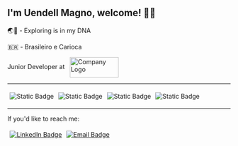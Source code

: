 <!--
**uendellmagno/uendellmagno** is a ✨ _special_ ✨ repository because its `README.md` (this file) appears on your GitHub profile.

Here are some ideas to get you started:

- 🔭 I’m currently working on ...
- 🌱 I’m currently learning ...
- 👯 I’m looking to collaborate on ...
- 🤔 I’m looking for help with ...
- 💬 Ask me about ...
- 📫 How to reach me: ...
- 😄 Pronouns: ...
- ⚡ Fun fact: ...
-->

## I'm Uendell Magno, welcome! 👋🏻

🌏🧭 - Exploring is in my DNA

🇧🇷 - Brasileiro e Carioca

Junior Developer at &nbsp;
<span style="width: 50px">
  <a href="https://www.sellersflow.com/" target="_blank" rel="noopener noreferrer">
    <img src="https://static.wixstatic.com/media/ad8b65_68f5925ba0b8434fa683e7b4ed9f7bc0~mv2.png/v1/fill/w_111,h_46,al_c,q_85,usm_0.66_1.00_0.01,enc_auto/Copy%20of%20logosellersflow_horizontal-v3.png" alt="Company Logo" style="width: 110px; height: 46px; vertical-align: middle;" />
  </a>
</span>

---

<div style="display: flex; flex-direction: row;">
  <span style="margin: 5px;">
    <img alt="Static Badge" src="https://img.shields.io/badge/Coding_in-Python-blue?logo=python&logoColor=white">
  </span>
  <span style="margin: 5px;">
    <img alt="Static Badge" src="https://img.shields.io/badge/Postgre-SQL-orange?logo=postgresql&logoColor=white&labelColor=blue">
  </span>
  <span style="margin: 5px;">
    <img alt="Static Badge" src="https://img.shields.io/badge/Full--Stack%20Student-purple?logo=visualstudiocode&labelColor=grey">
  </span>
  <span style="margin: 5px;">
    <img alt="Static Badge" src="https://img.shields.io/badge/Data_Analysis-red?logo=pandas&labelColor=grey">
  </span>
</div>

---

If you'd like to reach me:

<div style="display: flex; flex-direction: row;">
  <span style="margin: 5px;">
    <a href="https://www.linkedin.com/in/uendellmagno"><img alt="LinkedIn Badge" src="https://img.shields.io/badge/LinkedIn-blue?style=for-the-badge&logo=linkedin" target="_blank" rel="noopener noreferrer"></a>
  </span>
  <span style="margin: 5px;">
    <a href="mailto:uendellmagno@gmail.com"><img alt="Email Badge" src="https://img.shields.io/badge/E--mail_Me-red?style=for-the-badge&logo=gmail&logoColor=white" target="_blank" rel="noopener noreferrer"></a>
  </span>
</div>
